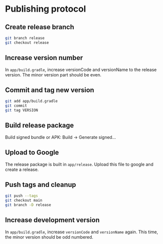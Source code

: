 # Publishing protocol

## Create release branch

```sh
git branch release
git checkout release
```

## Increase version number

In `app/build.gradle`, increase versionCode and versionName to the release version. The minor
version part should be even.

## Commit and tag new version

```sh
git add app/build.gradle
git commit
git tag VERSION
```

## Build release package

Build signed bundle or APK: Build -> Generate signed...

## Upload to Google

The release package is built in `app/release`. Upload this file to google and create a release.

## Push tags and cleanup

```sh
git push --tags
git checkout main
git branch -D release
```

## Increase development version

In `app/build.gradle`, increase `versionCode` and `versionName` again. This time, the minor version
should be odd numbered.
